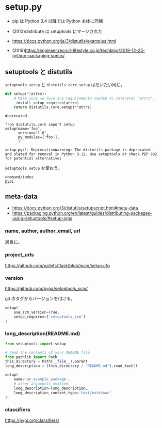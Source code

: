 # setup.py

* pip は Python 3.4 以降では Python 本体に同梱
* (2013)distribute は setuptools にマージされた

* <https://docs.python.org/ja/3/distutils/examples.html>
* (2019)<https://engineer.recruit-lifestyle.co.jp/techblog/2019-12-25-python-packaging-specs/>

## setuptools と distutils

`setuptools.setup` と `distutils.core.setup` はだいたい同じ。

```python
def setup(**attrs):
    # Make sure we have any requirements needed to interpret 'attrs'.
    _install_setup_requires(attrs)
    return distutils.core.setup(**attrs)
```

`deprecated`

```
from distutils.core import setup
setup(name='foo',
      version='1.0',
      py_modules=['foo'],
      )
```

```{warning}
setup.py:1: DeprecationWarning: The distutils package is deprecated and slated for removal in Python 3.12. Use setuptools or check PEP 632 for potential alternatives
```

`setuptools.setup` を使おう。

```{toctree}
command/index
pypi
```

## meta-data

* <https://docs.python.org/3/distutils/setupscript.html#meta-data>
* <https://packaging.python.org/en/latest/guides/distributing-packages-using-setuptools/#setup-args>

### name, author, author_email, url

適当に。

### project_urls

<https://github.com/pallets/flask/blob/main/setup.cfg>

### version

<https://github.com/pypa/setuptools_scm/>

git のタグからバージョンを付ける。

```py
setup(
    use_scm_version=True,
    setup_requires=['setuptools_scm']
)
```

### long_description(README.md)

```py
from setuptools import setup

# read the contents of your README file
from pathlib import Path
this_directory = Path(__file__).parent
long_description = (this_directory / "README.md").read_text()

setup(
    name='an_example_package',
    # other arguments omitted
    long_description=long_description,
    long_description_content_type='text/markdown'
)
```

### classifiers

<https://pypi.org/classifiers/>
